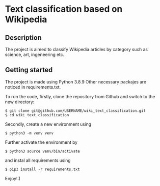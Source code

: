 # Text classification based on Wikipedia

## Description

The project is aimed to classify Wikipedia articles by category such as science, art, ingeneering etc.

## Getting started
The project is made using Python 3.8.9 Other necessary packajes are noticed in requirements.txt.

To run the code, firstly, clone the repository from Github and switch to the new directory:

    $ git clone git@github.com/USERNAME/wiki_text_classification.git
    $ cd wiki_text_classification

Secondly, create a new environment using

    $ python3 -m venv venv

Further activate the environment by

    $ python3 source venv/bin/activate

and instal all requirements using

    $ pip3 install -r requirements.txt

Enjoy!:)